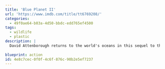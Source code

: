 ```yaml
---
title: 'Blue Planet II'
url: 'https://www.imdb.com/title/tt6769208/'
categories:
  - 49f0ae64-b03a-4d50-bbdc-edd765ef4500
tags:
  - wildlife
  - plastic
description: |
  David Attenborough returns to the world's oceans in this sequel to the acclaimed documentary filming rare and unusual creatures of the deep, as well as documenting the problems our oceans face, including showing how plastic waste is destroying marine life.
  
blueprint: action
id: 4e8c7cec-0f0f-4c6f-876c-90b2e5ef7237
---
```

